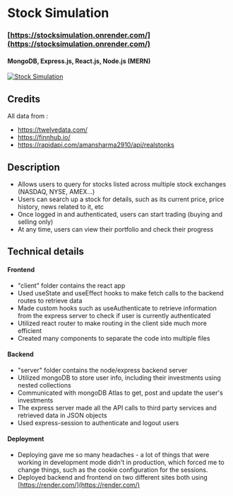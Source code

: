 # Stock Simulation
### [https://stocksimulation.onrender.com/](https://stocksimulation.onrender.com/)

#### MongoDB, Express.js, React.js, Node.js (MERN)

[![Stock Simulation](https://img.youtube.com/vi/jfb18YuNJQY/0.jpg)](https://www.youtube.com/watch?v=jfb18YuNJQY "Stock Simulation")

## Credits
All data from :
  - https://twelvedata.com/
  - https://finnhub.io/
  - https://rapidapi.com/amansharma2910/api/realstonks

## Description
- Allows users to query for stocks listed across multiple stock exchanges (NASDAQ, NYSE, AMEX...)
- Users can search up a stock for details, such as its current price, price history, news related to it, etc
- Once logged in and authenticated, users can start trading (buying and selling only)
- At any time, users can view their portfolio and check their progress

## Technical details
#### Frontend
- "client" folder contains the react app
- Used useState and useEffect hooks to make fetch calls to the backend routes to retrieve data
- Made custom hooks such as useAuthenticate to retrieve information from the express server to check if user is currently authenticated
- Utilized react router to make routing in the client side much more efficient  
- Created many components to separate the code into multiple files

#### Backend
- "server" folder contains the node/express backend server
- Utilized mongoDB to store user info, including their investments using nested collections
- Communicated with mongoDB Atlas to get, post and update the user's investments
- The express server made all the API calls to third party services and retrieved data in JSON objects
- Used express-session to authenticate and logout users

#### Deployment
- Deploying gave me so many headaches - a lot of things that were working in development mode didn't in production, which forced me to change things, such as the cookie configuration for the sessions.
- Deployed backend and frontend on two different sites both using [https://render.com/](https://render.com/)
